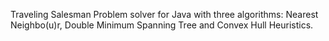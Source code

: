 Traveling Salesman Problem solver for Java with three algorithms: Nearest Neighbo(u)r, Double Minimum Spanning Tree and Convex Hull Heuristics.
